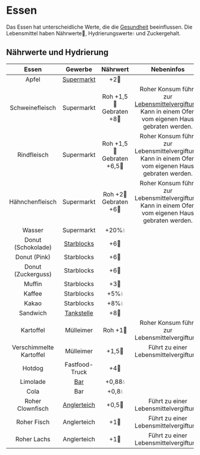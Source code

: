 # Essen
Das Essen hat unterscheidliche Werte, die die [Gesundheit](../../pages/krankheiten/gesundheit.md) beeinflussen. Die Lebensmittel haben Nährwerte:poultry_leg:, Hydrierungswerte:droplet: und Zuckergehalt.


## Nährwerte und Hydrierung
|          Essen          |    Gewerbe   |                  Nährwert                  |                                               Nebeninfos   |
|:-----------------------:|:--------------:|:-------------------------------------------:|:---------------------------------------------------------------------------------------------------:|
|          Apfel          |  [Supermarkt](../../pages/biz/supermarkt.md)  |                 +2:poultry_leg:                | 
|     Schweinefleisch     |   Supermarkt   |  Roh +1,5:poultry_leg: <br> Gebraten +8:poultry_leg:  | Roher Konsum führt zur [Lebensmittelvergiftung](../../pages/krankheiten/lebensmittelvergiftung.md).<br> Kann in einem Ofen vom eigenen Haus gebraten werden. |
|       Rindfleisch       |   Supermarkt   | Roh +1,5:poultry_leg: <br> Gebraten +6,5:poultry_leg: | Roher Konsum führt zur Lebensmittelvergiftung.<br> Kann in einem Ofen vom eigenen Haus gebraten werden. |
|     Hähnchenfleisch     |   Supermarkt   |   Roh +2:poultry_leg: <br> Gebraten +6:poultry_leg:   | Roher Konsum führt zur Lebensmittelvergiftung.<br> Kann in einem Ofen vom eigenen Haus gebraten werden. |
|          Wasser         |   Supermarkt   |               +20%:droplet:             |  
|    Donut (Schokolade)   |  [Starblocks](../../pages/biz/starblocks.md)  |                 +6:poultry_leg:              |  
|       Donut (Pink)      |   Starblocks   |                 +6:poultry_leg:               | 
|    Donut (Zuckerguss)   |   Starblocks   |                 +6:poultry_leg:               | 
|          Muffin         |   Starblocks   |                      +3🍗                       |  
|          Kaffee          |   Starblocks   |                +5%:droplet:               |       
|          Kakao          |   Starblocks   |                      +8%💧                      |        
|         Sandwich        |  [Tankstelle](../../pages/biz/tankstelle.md)  |                 +8:poultry_leg:                |   
|        Kartoffel        |    Mülleimer   |               Roh +1:poultry_leg:             |                            Roher Konsum führt zur Lebensmittelvergiftung.                           |
| Verschimmelte Kartoffel |    Mülleimer   |                +1,5:poultry_leg:               |                                Führt zu einer Lebensmittelvergiftung.                               |
|          Hotdog         | Fastfood-Truck |                 +4:poultry_leg:                |          
|         Limolade        |      [Bar](../../pages/biz/bars.md)     |               +0,88:droplet:               |
|           Cola          |       Bar      |               +0,8:droplet:                |   
|     Roher Clownfisch    |  [Anglerteich](../../pages/nebenjobs/angler.md) |                +0,5:poultry_leg:               |                                Führt zu einer Lebensmittelvergiftung.                               |
|       Roher Fisch       |   Anglerteich  |                 +1:poultry_leg:                |                                Führt zu einer Lebensmittelvergiftung.                               |
|       Roher Lachs       |   Anglerteich  |                 +1:poultry_leg:                |                                Führt zu einer Lebensmittelvergiftung.                               |
